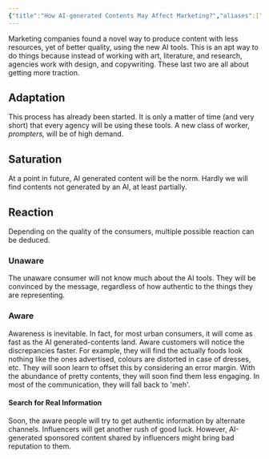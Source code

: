 ```yaml
---
{"title":"How AI-generated Contents May Affect Marketing?","aliases":["What AI-generated Contents Brings to Marketing?"],"location":"Badda, Dhaka","tags":["AI","Marketing"],"dg-note-icon":1,"dg-publish":true,"created":"2023-03-24T11:03:46+06:00","updated":"2023-06-06T01:11:45+06:00","dg-path":"Musings/AI gen Content and Marketing.md","permalink":"/musings/ai-gen-content-and-marketing/","dgPassFrontmatter":true,"noteIcon":1}
---
```


Marketing companies found a novel way to produce content with less resources, yet of better quality, using the new AI tools. This is an apt way to do things because instead of working with art, literature, and research, agencies work with design, and copywriting. These last two are all about getting more traction.

## Adaptation
This process has already been started. It is only a matter of time (and very short) that every agency will be using these tools. A new class of worker, *prompters,* will be of high demand.

## Saturation
At a point in future, AI generated content will be the norm. Hardly we will find contents not generated by an AI, at least partially.

## Reaction
Depending on the quality of the consumers, multiple possible reaction can be deduced.

### Unaware
The unaware consumer will not know much about the AI tools. They will be convinced by the message, regardless of how authentic to the things they are representing.

### Aware
Awareness is inevitable. In fact, for most urban consumers, it will come as fast as the AI generated-contents land. Aware customers will notice the discrepancies faster. For example, they will find the actually foods look nothing like the ones advertised, colours are distorted in case of dresses, etc. They will soon learn to offset this by considering an error margin. With the abundance of pretty contents, they will soon find them less engaging. In most of the communication, they will fall back to 'meh'.

#### Search for Real Information
Soon, the aware people will try to get authentic information by alternate channels. Influencers will get another rush of good luck. However, AI-generated sponsored content shared by influencers might bring bad reputation to them.